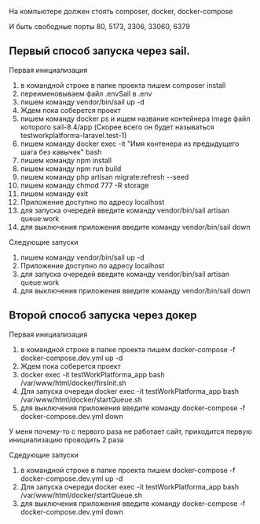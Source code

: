 <p>
На компьютере должен стоять composer, docker, docker-compose

И быть свободные порты 80, 5173, 3306, 33060, 6379</p>

<h2>Первый способ запуска через sail.
</h2>
<p>Первая инициализация</p>
    <ol>
    <li>
        в командной строке в папке проекта пишем composer install
    </li>    
    <li>
        переименовываем файл .envSail в .env
    </li>   
    <li>
    пишем команду vendor/bin/sail up -d
    </li>
    <li>Ждем пока соберется проект</li>
    <li>пишем команду docker ps и ищем название контейнера  image файл которого sail-8.4/app (Скорее всего он будет называться testworkplatforma-laravel.test-1)</li>
    <li>пишем команду docker exec -it "Имя контенера из предыдущего шага без кавычек" bash</li>
    <li>пишем команду npm install</li>
    <li>пишем команду npm run build</li>
    <li>пишем команду php artisan migrate:refresh --seed</li>
    <li>пишем команду chmod 777 -R storage</li>
    <li>пишем команду exit</li>
    <li>Приложение доступно по адресу localhost</li>
    <li>для запуска очередей введите команду vendor/bin/sail artisan queue:work</li>
    <li>для выключения приложения введите команду vendor/bin/sail down</li>
</ol>
<p>Следующие запуски</p>
<ol>
    <li>
    пишем команду vendor/bin/sail up -d
    </li>
    <li>Приложение доступно по адресу localhost</li>
    <li>для запуска очередей введите команду vendor/bin/sail artisan queue:work</li>
    <li>для выключения приложения введите команду vendor/bin/sail down</li>

</ol>
<h2>Второй способ запуска через докер</h2>
<p>Первая инициализация</p>
    <ol>
    <li>в командной строке в папке проекта пишем
    docker-compose -f docker-compose.dev.yml up -d</li>    
    <li>Ждем пока соберется проект</li>    
    <li>docker exec -it testWorkPlatforma_app bash /var/www/html/docker/firsInit.sh</li>    
    <li>Для запуска очереди docker exec -it testWorkPlatforma_app bash /var/www/html/docker/startQueue.sh</li>    
    <li>для выключения приложения введите команду docker-compose -f docker-compose.dev.yml down</li>
</ol>
<p>У меня почему-то с первого раза не работает сайт, приходится первую инициализацию проводить 2 раза</p>

<p>Сдедующие запуски </p>
<ol>
    <li>в командной строке в папке проекта пишем
    docker-compose -f docker-compose.dev.yml up -d</li> 
    <li>Для запуска очереди docker exec -it testWorkPlatforma_app bash /var/www/html/docker/startQueue.sh</li>    
    <li>для выключения приложения введите команду docker-compose -f docker-compose.dev.yml down</li>
</ol>
